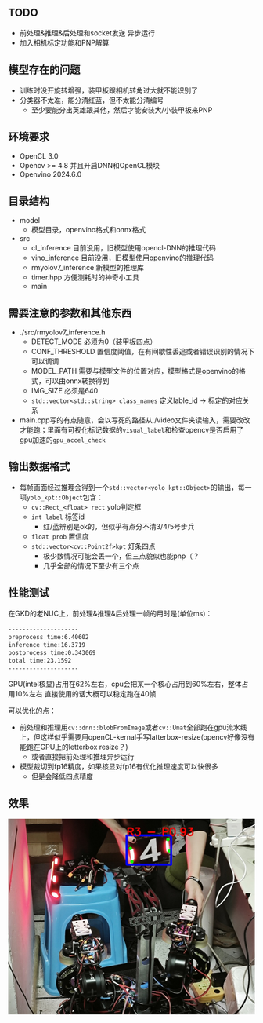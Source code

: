 ## TODO
- 前处理&推理&后处理和socket发送 异步运行
- 加入相机标定功能和PNP解算

## 模型存在的问题
- 训练时没开旋转增强，装甲板跟相机转角过大就不能识别了
- 分类器不太准，能分清红蓝，但不太能分清编号
    - 至少要能分出英雄跟其他，然后才能安装大/小装甲板来PNP

## 环境要求
- OpenCL 3.0
- Opencv >= 4.8 并且开启DNN和OpenCL模块
- Openvino 2024.6.0

## 目录结构
- model
    - 模型目录，openvino格式和onnx格式
- src
    - cl_inference 目前没用，旧模型使用opencl-DNN的推理代码
    - vino_inference 目前没用，旧模型使用openvino的推理代码
    - rmyolov7_inference 新模型的推理库
    - timer.hpp 方便测耗时的神奇小工具
    - main 

## 需要注意的参数和其他东西
- ./src/rmyolov7_inference.h 
    - DETECT_MODE 必须为0（装甲板四点）
    - CONF_THRESHOLD 置信度阈值，在有间歇性丢追或者错误识别的情况下可以调调
    - MODEL_PATH 需要与模型文件的位置对应，模型格式是openvino的格式，可以由onnx转换得到
    - IMG_SIZE 必须是640
    - `std::vector<std::string> class_names` 定义lable_id -> 标定的对应关系
- main.cpp写的有点随意，会以写死的路径从./video文件夹读输入，需要改改才能跑；里面有可视化标记数据的`visual_label`和检查opencv是否启用了gpu加速的`gpu_accel_check`

## 输出数据格式
- 每帧画面经过推理会得到一个`std::vector<yolo_kpt::Object>`的输出，每一项`yolo_kpt::Object`包含：
    - `cv::Rect_<float> rect` yolo判定框
    - `int label` 标签id
        - 红/蓝辨别是ok的，但似乎有点分不清3/4/5号步兵
    - `float prob` 置信度
    - `std::vector<cv::Point2f>kpt` 灯条四点
        - 极少数情况可能会丢一个，但三点貌似也能pnp（？
        - 几乎全部的情况下至少有三个点


## 性能测试
在GKD的老NUC上，前处理&推理&后处理一帧的用时是(单位ms)：
```
--------------------
preprocess time:6.40602
inference time:16.3719
postprocess time:0.343069
total time:23.1592
--------------------
```
GPU(intel核显)占用在62%左右，cpu会把某一个核心占用到60%左右，整体占用10%左右
直接使用的话大概可以稳定跑在40帧

可以优化的点：
- 前处理和推理用`cv::dnn::blobFromImage`或者`cv::Umat`全部跑在gpu流水线上，但这样似乎需要用openCL-kernal手写latterbox-resize(opencv好像没有能跑在GPU上的letterbox resize？)
    - 或者直接把前处理和推理异步运行
- 模型裁切到fp16精度，如果核显对fp16有优化推理速度可以快很多
    - 但是会降低四点精度

## 效果
![auto image](img/debug_labled_image.jpg)
